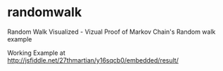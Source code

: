randomwalk
==========

Random Walk Visualized - Vizual Proof  of Markov Chain's Random walk example


Working Example at  http://jsfiddle.net/27thmartian/y16sqcb0/embedded/result/
